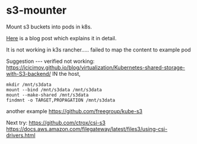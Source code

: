 # s3-mounter

Mount s3 buckets into pods in k8s.

[Here](https://blog.meain.io/2020/mounting-s3-bucket-kube/) is a blog post which explains it in detail.

It is not working in k3s rancher.....
failed to map the content to example pod

Suggestion --- verified not working:
https://icicimov.github.io/blog/virtualization/Kubernetes-shared-storage-with-S3-backend/
IN the host,
```
mkdir /mnt/s3data
mount --bind /mnt/s3data /mnt/s3data
mount --make-shared /mnt/s3data
findmnt -o TARGET,PROPAGATION /mnt/s3data
```

another example
https://github.com/freegroup/kube-s3

Next try:
https://github.com/ctrox/csi-s3
https://docs.aws.amazon.com/filegateway/latest/files3/using-csi-drivers.html